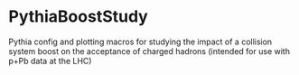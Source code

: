 # PythiaBoostStudy
Pythia config and plotting macros for studying the impact of a collision system boost on the acceptance of charged hadrons (intended for use with p+Pb data at the LHC)

